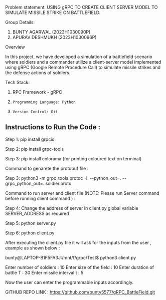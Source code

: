 Problem statement: USING gRPC TO CREATE CLIENT SERVER MODEL TO SIMULATE MISSILE STRIKE ON BATTLEFIELD. 

Group Details:
1.	BUNTY AGARWAL      (2023H1030090P)
2.	APURAV DESHMUKH (2023H1030096P)

Overview

In this project, we have developed a simulation of a battlefield scenario where soldiers and a commander utilize a client-server model implemented using gRPC (Google Remote Procedure Call) to simulate missile strikes and the defense actions of soldiers. 

Tech Stack:

 1.	RPC Framework - gRPC
 2.     Programming Language: Python 
 3.     Version Control: Git
 
## Instructions to Run the Code :

Step 1:  pip install grpcio

Step 2:  pip install grpc-tools

Step 3:  pip install colorama  (for printing coloured text on terminal)

Command to genarete the protobuf file : 

Step 3:  python3 -m grpc_tools.protoc -I. --python_out=. --grpc_python_out=. soldier.proto 

Command to run server and client file (NOTE: Please run Server command before running client command ) :

Step 4: Change the address of server in client.py global variable SERVER_ADDRESS as required

Step 5:  python server.py

Step 6:  python client.py

After executing the client.py file it will ask for the inputs from the user , example as shown below :

bunty@LAPTOP-B1F5FA3J:/mnt/f/grpc/Test$ python3 client.py
 
Enter number of soldiers : 10
Enter size of the field : 10
Enter duration of battle T : 30
Enter missile interval t : 5

Now the user can enter the programmable inputs accordingly.

GITHUB REPO LINK : https://github.com/bunty5577/gRPC_BattleField.git
